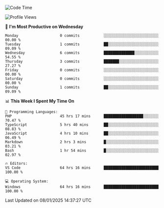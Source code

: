 <!--START_SECTION:waka-->
![Code Time](http://img.shields.io/badge/Code%20Time-3%2C803%20hrs%2044%20mins-blue)

![Profile Views](http://img.shields.io/badge/Profile%20Views-71-blue)

📅 **I'm Most Productive on Wednesday** 

```text
Monday                   0 commits           ░░░░░░░░░░░░░░░░░░░░░░░░░   00.00 % 
Tuesday                  1 commits           ██░░░░░░░░░░░░░░░░░░░░░░░   09.09 % 
Wednesday                6 commits           ██████████████░░░░░░░░░░░   54.55 % 
Thursday                 3 commits           ███████░░░░░░░░░░░░░░░░░░   27.27 % 
Friday                   0 commits           ░░░░░░░░░░░░░░░░░░░░░░░░░   00.00 % 
Saturday                 0 commits           ░░░░░░░░░░░░░░░░░░░░░░░░░   00.00 % 
Sunday                   1 commits           ██░░░░░░░░░░░░░░░░░░░░░░░   09.09 % 
```


📊 **This Week I Spent My Time On** 

```text
💬 Programming Languages: 
PHP                      45 hrs 17 mins      ██████████████████░░░░░░░   70.47 % 
TypeScript               5 hrs 40 mins       ██░░░░░░░░░░░░░░░░░░░░░░░   08.83 % 
JavaScript               4 hrs 10 mins       ██░░░░░░░░░░░░░░░░░░░░░░░   06.49 % 
Markdown                 2 hrs 3 mins        █░░░░░░░░░░░░░░░░░░░░░░░░   03.21 % 
Bash                     1 hr 54 mins        █░░░░░░░░░░░░░░░░░░░░░░░░   02.97 % 

🔥 Editors: 
VS Code                  64 hrs 16 mins      █████████████████████████   100.00 % 

💻 Operating System: 
Windows                  64 hrs 16 mins      █████████████████████████   100.00 % 
```


 Last Updated on 08/01/2025 14:37:27 UTC
<!--END_SECTION:waka-->
